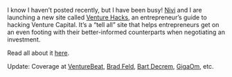 I know I haven’t posted recently, but I have been busy! [Nivi](http://www.nivi.com/blog) and I are launching a new site called [Venture Hacks](http://www.venturehacks.com/), an entrepreneur’s guide to hacking Venture Capital. It’s a “tell all” site that helps entrepreneurs get on an even footing with their better-informed counterparts when negotiating an investment.

Read all about it [here](http://www.nivi.com/blog/article/introducing-venture-hacks).

Update: Coverage at [VentureBeat](http://venturebeat.com/2007/04/02/raising-money-from-vcs-check-out-venture-hacks/), [Brad Feld](http://www.feld.com/blog/archives/002251.html), [Bart Decrem](http://www.decrem.com/bart/2007/04/must-read-venture-hacks/), [GigaOm](http://gigaom.com/2007/04/02/how-to-hack-the-venture-world/), etc.